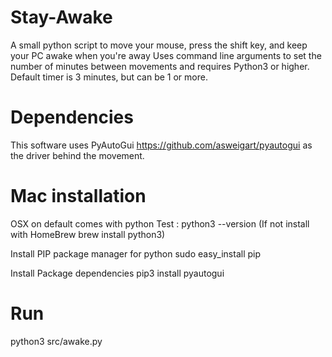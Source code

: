 # Stay-Awake
A small python script to move your mouse, press the shift key, and keep your PC awake when you're away
Uses command line arguments to set the number of minutes between movements and requires Python3 or higher.
Default timer is 3 minutes, but can be 1 or more. 

# Dependencies
This software uses PyAutoGui https://github.com/asweigart/pyautogui as the driver behind the movement. 

# Mac installation

OSX on default comes with python 
Test :
  python3 --version (If not install with HomeBrew brew install python3)

Install PIP package manager for python
  sudo easy_install pip

Install Package dependencies
  pip3 install pyautogui


# Run

python3 src/awake.py